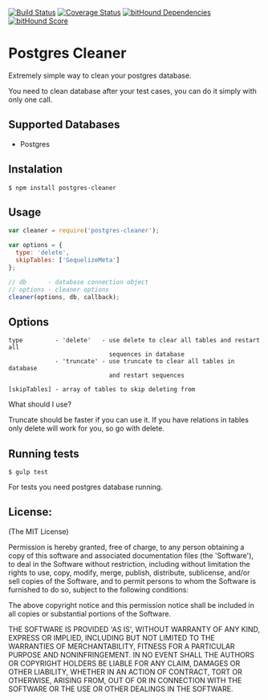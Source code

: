 [![Build Status](https://travis-ci.org/EastCoastProduct/node-postgres-cleaner.svg?branch=master)](https://travis-ci.org/EastCoastProduct/node-postgres-cleaner)
[![Coverage Status](https://coveralls.io/repos/EastCoastProduct/node-postgres-cleaner/badge.svg?branch=master&service=github)](https://coveralls.io/github/EastCoastProduct/node-postgres-cleaner?branch=master)
[![bitHound Dependencies](https://www.bithound.io/github/EastCoastProduct/node-postgres-cleaner/badges/dependencies.svg)](https://www.bithound.io/github/EastCoastProduct/node-postgres-cleaner/master/dependencies/npm)
[![bitHound Score](https://www.bithound.io/github/EastCoastProduct/node-postgres-cleaner/badges/score.svg)](https://www.bithound.io/github/EastCoastProduct/node-postgres-cleaner)

Postgres Cleaner
========================
Extremely simple way to clean your postgres database.

You need to clean database after your test cases, you can do it simply with only one call.

Supported Databases
-------------------
* Postgres

Instalation
-----------
```shell
$ npm install postgres-cleaner
```

Usage
------
```javascript
var cleaner = require('postgres-cleaner');

var options = {
  type: 'delete',
  skipTables: ['SequelizeMeta']
};

// db      - database connection object
// options - cleaner options
cleaner(options, db, callback);
```

Options
-------
    type         - 'delete'   - use delete to clear all tables and restart all
                                sequences in database
                 - 'truncate' - use truncate to clear all tables in database
                                and restart sequences

    [skipTables] - array of tables to skip deleting from

What should I use?

Truncate should be faster if you can use it. If you have relations in tables only delete
will work for you, so go with delete.

Running tests
-------------

```shell
$ gulp test
```

For tests you need postgres database running.


License:
--------

(The MIT License)

Permission is hereby granted, free of charge, to any person obtaining
a copy of this software and associated documentation files (the
'Software'), to deal in the Software without restriction, including
without limitation the rights to use, copy, modify, merge, publish,
distribute, sublicense, and/or sell copies of the Software, and to
permit persons to whom the Software is furnished to do so, subject to
the following conditions:

The above copyright notice and this permission notice shall be
included in all copies or substantial portions of the Software.

THE SOFTWARE IS PROVIDED 'AS IS', WITHOUT WARRANTY OF ANY KIND,
EXPRESS OR IMPLIED, INCLUDING BUT NOT LIMITED TO THE WARRANTIES OF
MERCHANTABILITY, FITNESS FOR A PARTICULAR PURPOSE AND NONINFRINGEMENT.
IN NO EVENT SHALL THE AUTHORS OR COPYRIGHT HOLDERS BE LIABLE FOR ANY
CLAIM, DAMAGES OR OTHER LIABILITY, WHETHER IN AN ACTION OF CONTRACT,
TORT OR OTHERWISE, ARISING FROM, OUT OF OR IN CONNECTION WITH THE
SOFTWARE OR THE USE OR OTHER DEALINGS IN THE SOFTWARE.
